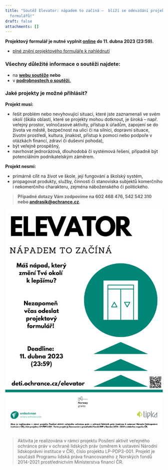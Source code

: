 ```yaml
---
title: "Soutěž Elevator: nápadem to začíná –  blíží se odevzdání projektových
  formulářů!"
draft: false
attachments: []
---
```

**Projektový formulář je nutné vyplnit [online](https://forms.gle/cTvL3iYXMuKgrkSb6) do 11. dubna 2023 (23:59).** [](https://forms.gle/cTvL3iYXMuKgrkSb6)

* [plné znění projektového formuláře k nahlédnutí](https://deti.ochrance.cz/media/formular_navrhu_projektu.pdf)

### **Všechny důležité informace o soutěži najdete:**

* na **[webu soutěže](https://deti.ochrance.cz/kdo/elevator_napadem_to_zacina/) nebo** 
* v **[podrobnostech o soutěži.](https://deti.ochrance.cz/media/podrobne_informace_a_podminky_souteze-final3.0.pdf)**

### Jaké projekty je možné přihlásit?

**Projekt musí:**

* řešit problém nebo nevyhovující situaci, které jste zaznamenali ve svém okolí (škála oblastí, které se projekty mohou dotknout, je široká – např. veřejný prostor, volnočasové aktivity, přístup k úřadům, zapojení se do života ve městě, bezpečnost na ulici či na silnici, dopravní situace, životní prostředí, kultura, jinakost, přístup k pomoci nebo podpoře v otázkách financí, zdraví či duševní pohoda),
* být veřejně prospěšný,
* navrhovat jednorázová, dlouhodobá či systémová řešení, případně být potenciálním podnikatelským záměrem.

**Projekt nesmí:**

* primárně cílit na život ve škole, její fungování a školský systém,
* propagovat produkty, služby, činnosti či stanoviska subjektů komerčního i nekomerčního charakteru, zejména náboženského či politického.

> **Případné dotazy Vám zodpovíme na 602 468 476, 542 542 310 nebo [andrasik@ochrance.cz](mailto:andrasik@ochrance.cz).**

![](elevator_pitch_2.png)



> Aktivita je realizována v rámci projektu Posílení aktivit veřejného ochránce práv v ochraně lidských práv (směrem k ustavení Národní lidskoprávní instituce v ČR), číslo projektu LP-PDP3-001. Projekt je součástí Programu lidská práva financovaného z Norských fondů 2014-2021 prostřednictvím Ministerstva financí ČR.